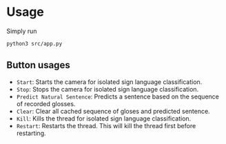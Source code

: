 # Usage

Simply run

```sh
python3 src/app.py
```

## Button usages

- `Start`: Starts the camera for isolated sign language classification.
- `Stop`: Stops the camera for isolated sign language classification.
- `Predict Natural Sentence`: Predicts a sentence based on the sequence of recorded glosses.
- `Clear`: Clear all cached sequence of gloses and predicted sentence.
- `Kill`: Kills the thread for isolated sign language classification. 
- `Restart`: Restarts the thread. This will kill the thread first before restarting.